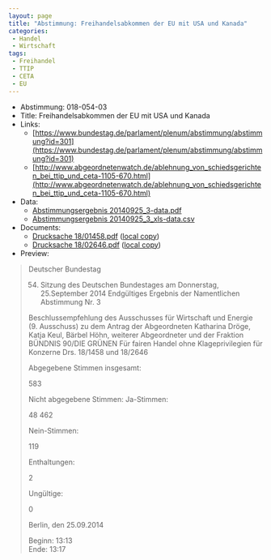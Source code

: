 ```yaml
---
layout: page
title: "Abstimmung: Freihandelsabkommen der EU mit USA und Kanada"
categories:
 - Handel
 - Wirtschaft
tags:
 - Freihandel
 - TTIP
 - CETA
 - EU
---
```


* Abstimmung: 018-054-03
* Title: Freihandelsabkommen der EU mit USA und Kanada
* Links: 
    * [https://www.bundestag.de/parlament/plenum/abstimmung/abstimmung?id=301](https://www.bundestag.de/parlament/plenum/abstimmung/abstimmung?id=301)
    * [http://www.abgeordnetenwatch.de/ablehnung_von_schiedsgerichten_bei_ttip_und_ceta-1105-670.html](http://www.abgeordnetenwatch.de/ablehnung_von_schiedsgerichten_bei_ttip_und_ceta-1105-670.html)
* Data: 
    * [Abstimmungsergebnis 20140925_3-data.pdf](/res/abstimmungsliste/20140925_3-data.pdf)
    * [Abstimmungsergebnis 20140925_3_xls-data.csv](/res/abstimmungsliste/analyses/20140925_3_xls-data.csv)
* Documents: 
    * [Drucksache 18/01458.pdf](http://dip21.bundestag.de/dip21/btd/18/014/1801458.pdf) ([local copy](/res/abstimmungsdaten/018-054-03/1801458.pdf))
    * [Drucksache 18/02646.pdf](http://dip21.bundestag.de/dip21/btd/18/026/1802646.pdf) ([local copy](/res/abstimmungsdaten/018-054-03/1802646.pdf))
* Preview: 
> Deutscher Bundestag
> 
> 54. Sitzung des Deutschen Bundestages
> am Donnerstag, 25.September 2014
> Endgültiges Ergebnis der Namentlichen Abstimmung Nr. 3
> 
> Beschlussempfehlung des Ausschusses für Wirtschaft und Energie (9. Ausschuss)
> zu dem Antrag der Abgeordneten Katharina Dröge, Katja Keul, Bärbel Höhn, weiterer
> Abgeordneter und der Fraktion BÜNDNIS 90/DIE GRÜNEN
> Für fairen Handel ohne Klageprivilegien für Konzerne
> Drs. 18/1458 und 18/2646
> 
> Abgegebene Stimmen insgesamt:
> 
> 583
> 
> Nicht abgegebene Stimmen:
> Ja-Stimmen:
> 
> 48
> 462
> 
> Nein-Stimmen:
> 
> 119
> 
> Enthaltungen:
> 
> 2
> 
> Ungültige:
> 
> 0
> 
> Berlin, den 25.09.2014
> 
> Beginn: 13:13  
> Ende: 13:17
